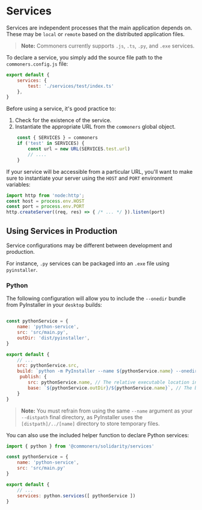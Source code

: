 
# Services
Services are independent processes that the main application depends on. These may be `local` or `remote` based on the distributed application files.

> **Note:** Commoners currently supports `.js`, `.ts`, `.py`, and `.exe` services.

To declare a service, you simply add the source file path to the `commoners.config.js` file:
```js
export default {
    services: {
        test: './services/test/index.ts'
    },
}
```

Before using a service, it's good practice to:
1. Check for the existence of the service.
2. Instantiate the appropriate URL from the `commoners` global object.

```js
    const { SERVICES } = commoners
    if ('test' in SERVICES) {
        const url = new URL(SERVICES.test.url)
        // ....
    }
```

If your service will be accessible from a particular URL, you'll want to make sure to instantiate your server using the `HOST` and `PORT` environment variables:

```js
import http from 'node:http';
const host = process.env.HOST
const port = process.env.PORT
http.createServer((req, res) => { /* ... */ }).listen(port)
```

## Using Services in Production
Service configurations may be different between development and production. 

For instance, `.py` services can be packaged into an `.exe` file using `pyinstaller`.

### Python
The following configuration will allow you to include the `--onedir` bundle from PyInstaller in your `desktop` builds:

```js

const pythonService = {
    name: 'python-service',
    src: 'src/main.py',
    outDir: 'dist/pyinstaller',
}

export default {
    // ...
    src: pythonService.src,
    build: `python -m PyInstaller --name ${pythonService.name} --onedir --clean ${pythonService.src} --distpath ${pythonService.outDir}`,
     publish: {
        src: pythonService.name, // The relative executable location in the base directory
        base: `${pythonService.outDir}/${pythonService.name}`, // The base directory to copy
    }
}
```

> **Note:** You must refrain from using the same `--name` argument as your `--distpath` final directory, as PyInstaller uses the `[distpath]/../[name]` directory to store temporary files.

You can also use the included helper function to declare Python services:

```js
import { python } from '@commoners/solidarity/services'

const pythonService = {
    name: 'python-service',
    src: 'src/main.py'
}

export default {
    // ...
    services: python.services([ pythonService ])
}
```